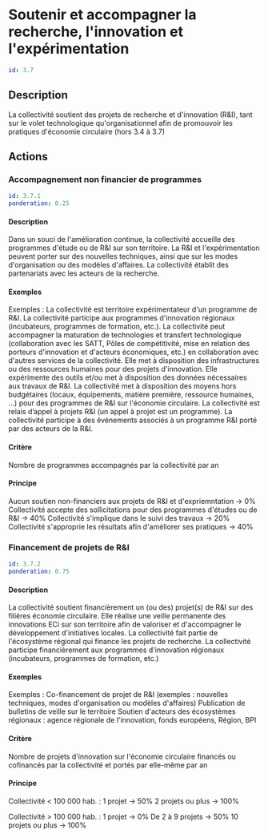 # Soutenir et accompagner la recherche, l'innovation et l'expérimentation
```yaml
id: 3.7
```
## Description
La collectivité soutient des projets de recherche et d'innovation (R&I), tant sur le volet technologique qu'organisationnel afin de promouvoir les pratiques d'économie circulaire (hors 3.4 à 3.7)

## Actions
### Accompagnement non financier de programmes
```yaml
id: 3.7.1
ponderation: 0.25
```
#### Description
Dans un souci de l'amélioration continue, la collectivité accueille des programmes d'étude ou de R&I sur son territoire. La R&I et l'expérimentation peuvent porter sur des nouvelles techniques, ainsi que sur les modes d'organisation ou des modèles d'affaires. 
La collectivité établit des partenariats avec les acteurs de la recherche.

#### Exemples
Exemples :
La collectivité est territoire expérimentateur d'un programme de R&I.
La collectivité participe aux programmes d'innovation régionaux (incubateurs, programmes de formation, etc.). 
La collectivité peut accompagner la maturation de technologies et transfert technologique (collaboration avec les SATT, Pôles de compétitivité, mise en relation des porteurs d'innovation et d'acteurs économiques, etc.) en collaboration avec d'autres services de la collectivité.
Elle met à disposition des infrastructures ou des ressources humaines pour des projets d'innovation.
Elle expérimente des outils et/ou met à disposition des données nécessaires aux travaux de R&I.
La collectivité met à disposition des moyens hors budgétaires (locaux, équipements, matière première, ressource humaines, …) pour des programmes de R&I sur l'économie circulaire.
La collectivité est relais d’appel à projets R&I (un appel à projet est un programme).
La collectivité participe à des événements associés à un programme R&I porté par des acteurs de la R&I.

#### Critère
Nombre de programmes accompagnés par la collectivité par an

#### Principe
Aucun soutien non-financiers aux projets de R&I et d'expriemntation → 0%
Collectivité accepte des sollicitations pour des programmes d'études ou de R&I → 40%
Collectivité s'implique dans le suivi des travaux → 20%
Collectivité s'approprie les résultats afin d'améliorer ses pratiques → 40%


### Financement de projets de R&I
```yaml
id: 3.7.2
ponderation: 0.75
```
#### Description
La collectivité soutient financièrement un (ou des) projet(s) de R&I sur des filières économie circulaire. Elle réalise une veille permanente des innovations ECi sur son territoire afin de valoriser et d'accompagner le développement d'initiatives locales. La collectivité fait partie de l'écosystème régional qui finance les projets de recherche.
La collectivité participe financièrement aux programmes d'innovation régionaux (incubateurs, programmes de formation, etc.)

#### Exemples
Exemples :
Co-financement de projet de R&I (exemples : nouvelles techniques, modes d'organisation ou modèles d'affaires)
Publication de bulletins de veille sur le territoire
Soutien d'acteurs des écosystèmes régionaux : agence régionale de l'innovation, fonds européens, Région, BPI

#### Critère
Nombre de projets d'innovation sur l'économie circulaire financés ou cofinancés par la collectivité et portés par elle-même par an

#### Principe
Collectivité < 100 000 hab. :
1 projet → 50%
2 projets ou plus → 100%

Collectivité > 100 000 hab. :
1 projet → 0%
De 2 à 9 projets → 50%
10 projets ou plus → 100%


